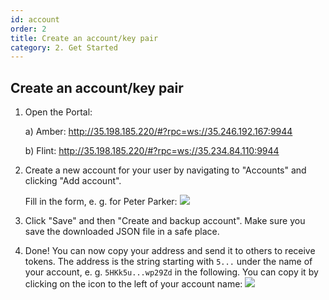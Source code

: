 ```yaml
---
id: account
order: 2
title: Create an account/key pair
category: 2. Get Started
---
```


## Create an account/key pair 
1. Open the Portal: 
    
    a) Amber: http://35.198.185.220/#?rpc=ws://35.246.192.167:9944
    
    b) Flint: http://35.198.185.220/#?rpc=ws://35.234.84.110:9944

1. Create a new account for your user by navigating to "Accounts" and clicking "Add account". 

    Fill in the form, e. g. for Peter Parker: ![](https://storage.googleapis.com/centrifuge-hackmd/upload_b03c0483dbcf2dd3f50f7acf1f93345e.png)

1. Click "Save" and then "Create and backup account". Make sure you save the downloaded JSON file in a safe place. 

1. Done! You can now copy your address and send it to others to receive tokens. The address is the string starting with `5...` under the name of your account, e. g. `5HKk5u...wp29Zd` in the following. You can copy it by clicking on the icon to the left of your account name: ![](https://storage.googleapis.com/centrifuge-hackmd/upload_cac00201c6c1629e06b4a4054fc37eea.png)
